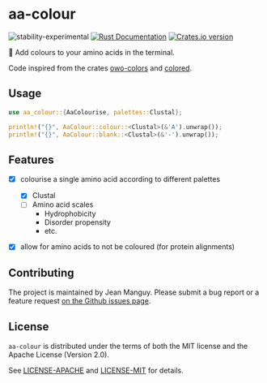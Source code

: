 # aa-colour 

![stability-experimental](https://img.shields.io/badge/stability-experimental-orange.svg)
[![Rust Documentation](https://img.shields.io/badge/api-rustdoc-blue.svg)](https://docs.rs/aa-colour)
[![Crates.io version](https://img.shields.io/crates/v/aa-colour)](https://crates.io/crates/aa-colour/)

🎨 Add colours to your amino acids in the terminal.

Code inspired from the crates [owo-colors](https://github.com/jam1garner/owo-colors) and [colored](https://github.com/mackwic/colored).

## Usage

```rust
use aa_colour::{AaColourise, palettes::Clustal};

println!("{}", AaColour::colour::<Clustal>(&'A').unwrap());
println!("{}", AaColour::blank::<Clustal>(&'-').unwrap());
```

## Features

- [X] colourise a single amino acid according to different palettes
  - [X] Clustal
  - [ ] Amino acid scales
    - Hydrophobicity
    - Disorder propensity
    - etc.
- [X] allow for amino acids to not be coloured (for protein alignments)


## Contributing

The project is maintained by Jean Manguy. Please submit a bug report or a feature request [on the Github issues page](https://github.com/jeanmanguy/amino-acids/issues/new/choose).

## License

`aa-colour` is distributed under the terms of both the MIT license and the
Apache License (Version 2.0).

See [LICENSE-APACHE](./LICENSE-APACHE) and [LICENSE-MIT](./LICENSE-MIT) for
details.